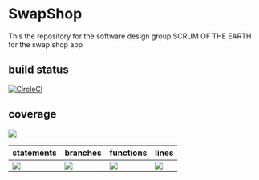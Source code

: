 # SwapShop
This the repository for the software design group SCRUM OF THE EARTH for the swap shop app

## build status 
[![CircleCI](https://dl.circleci.com/status-badge/img/gh/SCRUM-OF-THE-EARTH/SwapShop/tree/main.svg?style=svg)](https://dl.circleci.com/status-badge/redirect/gh/SCRUM-OF-THE-EARTH/SwapShop/tree/main)

## coverage
![](https://img.shields.io/badge/Coverage-92%25-83A603.svg?prefix=$coverage$)

| statements  |  branches |  functions |  lines  |
|---|---|---|---|
| ![](https://img.shields.io/badge/Coverage-96%25-83A603.svg?prefix=$statements$)  | ![](https://img.shields.io/badge/Coverage-84%25-83A603.svg?prefix=$branches$)  | ![](https://img.shields.io/badge/Coverage-93%25-83A603.svg?prefix=$functions$) | ![](https://img.shields.io/badge/Coverage-96%25-83A603.svg?prefix=$lines$) |